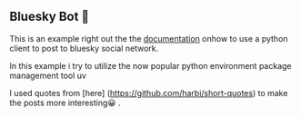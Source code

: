  Bluesky Bot :butterfly:
 ------------

This is an example right out the the [documentation](https://docs.bsky.app/docs/get-started) onhow to use a python client to post to bluesky social network.

In this example i try to utilize the now popular python environment package management tool uv


I used quotes from [here] (https://github.com/harbi/short-quotes) to make the posts more interesting:grinning: .
